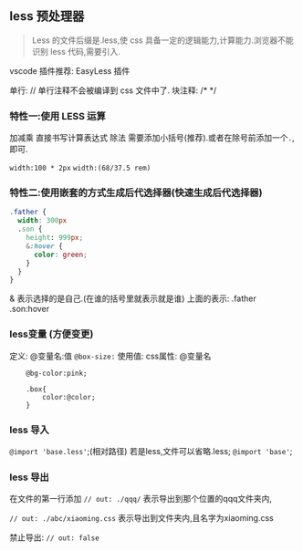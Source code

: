 ## less 预处理器

> Less 的文件后缀是.less,使 css 具备一定的逻辑能力,计算能力.浏览器不能识别 less 代码,需要引入.

vscode 插件推荐: EasyLess 插件

单行: // 单行注释不会被编译到 css 文件中了.
块注释: /\* \*/

### 特性一:使用 LESS 运算

加减乘 直接书写计算表达式
除法 需要添加小括号(推荐).或者在除号前添加一个`.`,即可.

`width:100 * 2px`
`width:(68/37.5 rem)`

### 特性二:使用嵌套的方式生成后代选择器(快速生成后代选择器)

```css
.father {
  width: 300px 
  .son {
    height: 999px;
    &:hover {
      color: green;
    }
  }
}
```

& 表示选择的是自己.(在谁的括号里就表示就是谁)
上面的表示: .father .son:hover

### less变量 (方便变更)

定义: @变量名:值  `@box-size:`
使用值: css属性: @变量名
```less
    @bg-color:pink;

    .box{
        color:@color;
    }
```


### less 导入
`@import 'base.less'`;(相对路径)
若是less,文件可以省略.less;
`@import 'base'`;


### less 导出
在文件的第一行添加
`// out: ./qqq/`
表示导出到那个位置的qqq文件夹内,

`// out: ./abc/xiaoming.css`
表示导出到文件夹内,且名字为xiaoming.css

禁止导出:
`// out: false`
